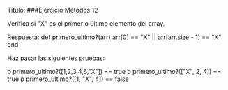 Título:
###Ejercicio Métodos 12



Verifica si "X" es el primer o último elemento del array.


Respuesta:
def primero_ultimo?(arr)
  arr[0] == "X" || arr[arr.size - 1] == "X"
end

Haz pasar las siguientes pruebas:

p primero_ultimo?([1,2,3,4,6,"X"]) == true
p primero_ultimo?(["X", 2, 4]) == true
p primero_ultimo?([1, "X", 4]) == false


